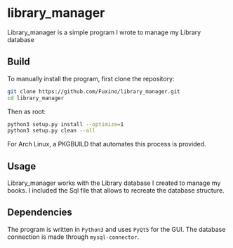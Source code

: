library_manager
==============
Library_manager is a simple program I wrote to manage my Library database

## Build
To manually install the program, first clone the repository:

```bash
git clone https://github.com/Fuxino/library_manager.git
cd library_manager
```

Then as root:

```bash
python3 setup.py install --optimize=1
python3 setup.py clean --all
```

For Arch Linux, a PKGBUILD that automates this process is provided.

## Usage
Library_manager works with the Library database I created to manage my books. I included the Sql file that allows to recreate the database structure.

## Dependencies
The program is written in `Python3` and uses `PyQt5` for the GUI. The database connection is made through `mysql-connector`.
